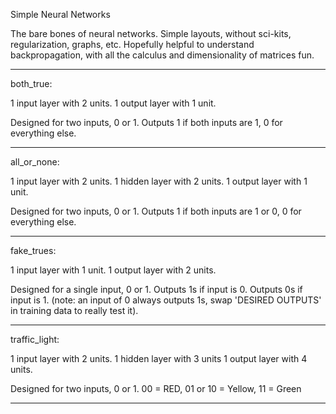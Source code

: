 Simple Neural Networks

The bare bones of neural networks.
Simple layouts, without sci-kits, regularization, graphs, etc.
Hopefully helpful to understand backpropagation, with all the calculus and dimensionality of matrices fun.

-------------------------------------------------------------

both_true:

1 input layer with 2 units.
1 output layer with 1 unit.

Designed for two inputs, 0 or 1.
Outputs 1 if both inputs are 1, 0 for everything else.

-------------------------------------------------------------

all_or_none:

1 input layer with 2 units.
1 hidden layer with 2 units.
1 output layer with 1 unit.

Designed for two inputs, 0 or 1.
Outputs 1 if both inputs are 1 or 0, 0 for everything else.

-------------------------------------------------------------

fake_trues:

1 input layer with 1 unit.
1 output layer with 2 units.

Designed for a single input, 0 or 1.
Outputs 1s if input is 0.
Outputs 0s if input is 1.
(note: an input of 0 always outputs 1s, swap 'DESIRED OUTPUTS' in training data to really test it).

-------------------------------------------------------------

traffic_light:

1 input layer with 2 units.
1 hidden layer with 3 units
1 output layer with 4 units.

Designed for two inputs, 0 or 1.
00 = RED, 01 or 10 = Yellow, 11 = Green

-------------------------------------------------------------
